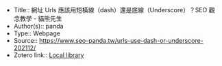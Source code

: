 - Title:: 網址 Urls 應該用短橫線（dash）還是底線（Underscore）？SEO 觀念教學 - 貓熊先生
- Author(s):: panda
- Type:: Webpage
- Source:: https://www.seo-panda.tw/urls-use-dash-or-underscore-202112/
- Zotero link:: [Local library](zotero://select/library/items/364NFN85)
